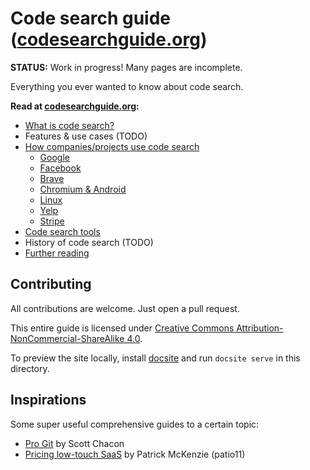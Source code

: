 # Code search guide ([codesearchguide.org](https://codesearchguide.org))

**STATUS:** Work in progress! Many pages are incomplete.

Everything you ever wanted to know about code search.

**Read at [codesearchguide.org](https://codesearchguide.org):**

<!-- Keep this table of contents updated. -->

- [What is code search?](https://codesearchguide.org)
- Features & use cases (TODO)
- [How companies/projects use code search](#TODO)
  - [Google](https://codesearchguide.org/story/google)
  - [Facebook](https://codesearchguide.org/story/facebook)
  - [Brave](https://codesearchguide.org/story/brave)
  - [Chromium & Android](https://codesearchguide.org/story/chromium-android)
  - [Linux](https://codesearchguide.org/story/linux)
  - [Yelp](https://codesearchguide.org/story/yelp)
  - [Stripe](https://codesearchguide.org/story/stripe)
- [Code search tools](https://codesearchguide.org/tools)
- History of code search (TODO)
- [Further reading](https://codesearchguide.org/links)

## Contributing

All contributions are welcome. Just open a pull request.

This entire guide is licensed under [Creative Commons Attribution-NonCommercial-ShareAlike 4.0](http://creativecommons.org/licenses/by-nc-sa/4.0/).

To preview the site locally, install [docsite](https://github.com/sourcegraph/docsite) and run `docsite serve` in this directory.

## Inspirations

Some super useful comprehensive guides to a certain topic:

- [Pro Git](https://git-scm.com/book/en/v2) by Scott Chacon
- [Pricing low-touch SaaS](https://stripe.com/atlas/guides/saas-pricing) by Patrick McKenzie (patio11)